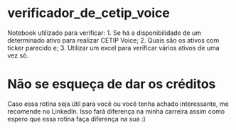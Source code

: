 # verificador_de_cetip_voice
Notebook utilizado para verificar: 1. Se há a disponibilidade de um determinado ativo para realizar CETIP Voice; 2. Quais são os ativos com ticker parecido e; 3. Utilizar um excel para verificar vários ativos de uma vez só.

# Não se esqueça de dar os créditos
Caso essa rotina seja útil para você ou você tenha achado interessante, me recomende no LinkedIn. Isso fará diferença na minha carreira assim como espero que essa rotina faça diferença na sua :)
